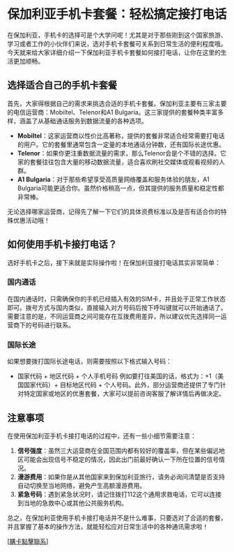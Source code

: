 # 保加利亚手机卡套餐：轻松搞定接打电话

在保加利亚，手机卡的选择可是个大学问呢！尤其是对于那些刚到这个国家旅游、学习或者工作的小伙伴们来说，选对手机卡套餐可关系到日常生活的便利程度哦。今天就来给大家详细介绍一下保加利亚手机卡套餐如何接打电话，让你在这里的生活更加顺畅。

## 选择适合自己的手机卡套餐

首先，大家得根据自己的需求来挑选合适的手机卡套餐。保加利亚主要有三家主要的电信运营商：Mobiltel、Telenor和A1 Bulgaria。这三家提供的套餐种类丰富多样，涵盖了从基础通话服务到数据流量的各种选项。

- **Mobiltel**：这家运营商以性价比高著称，提供的套餐非常适合经常需要打电话的用户。它的套餐里通常包含一定量的本地通话分钟数，还有国际长途优惠。
- **Telenor**：如果你更注重数据流量的需求，那么Telenor会是个不错的选择。它家的套餐往往包含大量的移动数据流量，适合喜欢刷社交媒体或观看视频的人群。
- **A1 Bulgaria**：对于那些希望享受高质量网络覆盖和服务体验的朋友，A1 Bulgaria可能更适合你。虽然价格稍高一点，但其提供的服务质量和稳定性都非常棒。

无论选择哪家运营商，记得先了解一下它们的具体资费标准以及是否有适合你的特殊优惠活动哦！

## 如何使用手机卡接打电话？

选好手机卡之后，接下来就是实际操作啦！在保加利亚接打电话其实非常简单：

### 国内通话

在国内通话时，只需确保你的手机已经插入有效的SIM卡，并且处于正常工作状态即可。拨号方式与国内类似，直接输入对方号码后按下呼叫键就可以开始通话了。需要注意的是，不同运营商之间可能存在互拨费用差异，所以建议优先选择同一运营商下的号码进行联系。

### 国际长途

如果想要拨打国际长途电话，则需要按照以下格式输入号码：
+ 国家代码 + 地区代码 + 个人手机号码
例如要打往美国的话，格式为：+1（美国国家代码）+ 目标地区代码 + 个人号码。此外，部分运营商还提供了专门针对特定国家或地区的优惠套餐，大家可以提前咨询客服了解详情后再做决定。

## 注意事项

在使用保加利亚手机卡接打电话的过程中，还有一些小细节需要注意：

1. **信号强度**：虽然三大运营商在全国范围内都有较好的覆盖率，但在某些偏远地区可能会出现信号不稳定的情况，因此出门前最好确认一下所在位置的信号情况。
2. **漫游费用**：如果你是从其他国家来到保加利亚旅行，请务必询问清楚是否支持自动切换至当地网络，避免产生高额漫游费用。
3. **紧急号码**：遇到紧急状况时，请记住拨打112这个通用求救电话，它可以连接到当地的急救中心或其他公共服务机构。

总之，在保加利亚使用手机卡接打电话并不是什么难事，只要选对了合适的套餐，并且掌握了基本的操作方法，就能轻松应对日常生活中的各种通讯需求啦！

[[購卡點擊聯系](https://t.me/s/esim1088)]